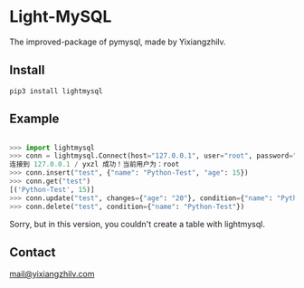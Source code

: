 # Light-MySQL

The improved-package of pymysql, made by Yixiangzhilv.

## Install

`pip3 install lightmysql`

## Example

```Python

>>> import lightmysql
>>> conn = lightmysql.Connect(host="127.0.0.1", user="root", password="", database="yxzl")
连接到 127.0.0.1 / yxzl 成功！当前用户为：root
>>> conn.insert("test", {"name": "Python-Test", "age": 15})
>>> conn.get("test")
[('Python-Test', 15)]
>>> conn.update("test", changes={"age": "20"}, condition={"name": "Python-Test"})
>>> conn.delete("test", condition={"name": "Python-Test"})

```

Sorry, but in this version, you couldn't create a table with lightmysql.

## Contact

[mail@yixiangzhilv.com](mailto:mail@yixiangzhilv.com)
